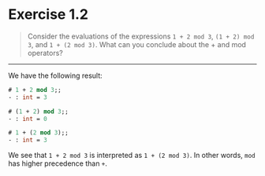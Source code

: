 # Exercise 1.2

> Consider the evaluations of the expressions `1 + 2 mod 3`, `(1 + 2) mod 3`, and `1 + (2 mod 3)`.
> What can you conclude about the + and mod operators?

---

We have the following result:
```ocaml
# 1 + 2 mod 3;;
- : int = 3

# (1 + 2) mod 3;;
- : int = 0

# 1 + (2 mod 3);;
- : int = 3
```
We see that `1 + 2 mod 3` is interpreted as `1 + (2 mod 3)`.
In other words, `mod` has higher precedence than `+`.
